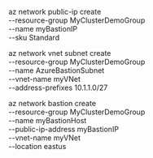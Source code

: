 az network public-ip create \
    --resource-group MyClusterDemoGroup  \
    --name myBastionIP \
    --sku Standard 

az network vnet subnet create \
    --resource-group MyClusterDemoGroup  \
    --name AzureBastionSubnet \
    --vnet-name myVNet \
    --address-prefixes 10.1.1.0/27

az network bastion create \
    --resource-group MyClusterDemoGroup  \
    --name myBastionHost \
    --public-ip-address myBastionIP \
    --vnet-name myVNet \
    --location eastus